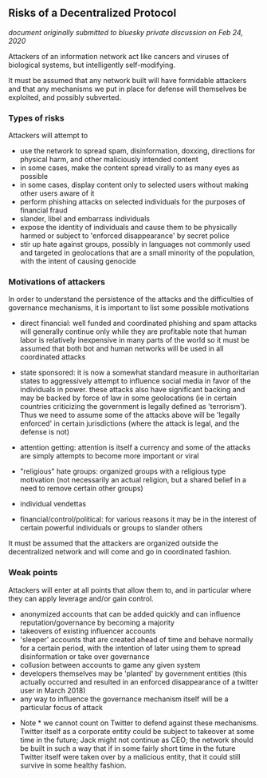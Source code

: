 ## Risks of a Decentralized Protocol
_document originally submitted to bluesky private discussion on Feb 24, 2020_

Attackers of an information network act like cancers and viruses of biological systems, but intelligently self-modifying.

It must be assumed that any network built will have formidable attackers and that any mechanisms we put in place for defense will themselves be exploited, and possibly subverted.

### Types of risks

Attackers will attempt to

- use the network to spread spam, disinformation, doxxing, directions for physical harm, and other maliciously intended content 
- in some cases, make the content spread virally to as many eyes as possible
- in some cases, display content only to selected users without making other users aware of it
- perform phishing attacks on selected individuals for the purposes of financial fraud
- slander, libel and embarrass individuals
- expose the identity of individuals and cause them to be physically harmed or subject to 'enforced disappearance' by secret police
- stir up hate against groups, possibly in languages not commonly used and targeted in geolocations that are a small minority of the population, with the intent of causing genocide

### Motivations of attackers

In order to understand the persistence of the attacks and the difficulties of governance mechanisms, it is important to list some possible motivations

- direct financial: well funded and coordinated phishing and spam attacks will generally continue only while they are profitable
  note that human labor is relatively inexpensive in many parts of the world so it must be assumed that both bot and human networks will be used in all coordinated attacks
  
- state sponsored: it is now a somewhat standard measure in authoritarian states to aggressively attempt to influence social media in favor of the individuals in power.  these attacks also have significant backing and may be backed by force of law in some geolocations (ie in certain countries criticizing the government is legally defined as 'terrorism').  Thus we need to assume some of the attacks above will be 'legally enforced' in certain jurisdictions (where the attack is legal, and the defense is not)

- attention getting: attention is itself a currency and some of the attacks are simply attempts to become more important or viral

- "religious" hate groups: organized groups with a religious type motivation (not necessarily an actual religion, but a shared belief in a need to remove certain other groups)

- individual vendettas

- financial/control/political: for various reasons it may be in the interest of certain powerful individuals or groups to slander others

It must be assumed that the attackers are organized outside the decentralized network and will come and go in coordinated fashion.

### Weak points

Attackers will enter at all points that allow them to, and in particular where they can apply leverage and/or gain control.

 - anonymized accounts that can be added quickly and can influence reputation/governance by becoming a majority
 - takeovers of existing influencer accounts
 - 'sleeper' accounts that are created ahead of time and behave normally for a certain period, with the intention of later using them to spread disinformation or take over governance
 - collusion between accounts to game any given system
 - developers themselves may be 'planted' by government entities (this actually occurred and resulted in an enforced disappearance of a twitter user in March 2018)
 - any way to influence the governance mechanism itself will be a particular focus of attack
 
* Note * we cannot count on Twitter to defend against these mechanisms.  Twitter itself as a corporate entity could be subject to takeover at some time in the future; Jack might not continue as CEO; the network should be built in such a way that if in some fairly short time in the future Twitter itself were taken over by a malicious entity, that it could still survive in some healthy fashion.
